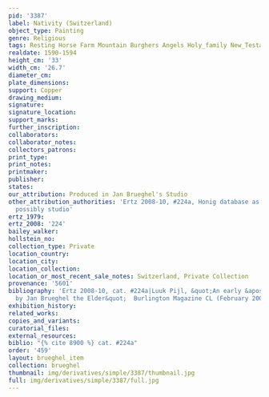 ```yaml
---
pid: '3387'
label: Nativity (Switzerland)
object_type: Painting
genre: Religious
tags: Resting Horse Farm Mountain Burghers Angels Holy_family New_Testament
realdate: 1590-1594
height_cm: '33'
width_cm: '26.7'
diameter_cm: 
plate_dimensions: 
support: Copper
drawing_medium: 
signature: 
signature_location: 
support_marks: 
further_inscription: 
collaborators: 
collaborator_notes: 
collectors_patrons: 
print_type: 
print_notes: 
printmaker: 
publisher: 
states: 
our_attribution: Produced in Jan Brueghel's Studio
other_attribution_authorities: 'Ertz 2008-10, #224a, Honig database as uncertain,
  possibly studio'
ertz_1979: 
ertz_2008: '224'
bailey_walker: 
hollstein_no: 
collection_type: Private
location_country: 
location_city: 
location_collection: 
location_or_most_recent_sale_notes: Switzerland, Private Collection
provenance: '5601'
bibliography: 'Ertz 2008-10, cat. #224a|Luuk Pijl, &quot;An early &apos;Nativity&apos;
  by Jan Brueghel the Elder&quot;  Burlington Magazine CL (February 2008), 100-101'
exhibition_history: 
related_works: 
copies_and_variants: 
curatorial_files: 
external_resources: 
biblio: "{% cite 8900 %} cat. #224a"
order: '459'
layout: brueghel_item
collection: brueghel
thumbnail: img/derivatives/simple/3387/thumbnail.jpg
full: img/derivatives/simple/3387/full.jpg
---
```

